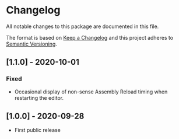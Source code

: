 # Changelog
All notable changes to this package are documented in this file.

The format is based on [Keep a Changelog](http://keepachangelog.com/en/1.0.0/)
and this project adheres to [Semantic Versioning](http://semver.org/spec/v2.0.0.html).
 
## [1.1.0] - 2020-10-01
### Fixed
 - Occasional display of non-sense Assembly Reload timing when restarting the editor.


## [1.0.0] - 2020-09-28
 - First public release
